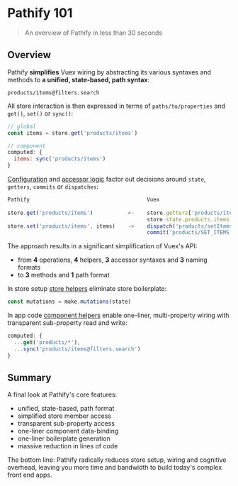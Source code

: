 
# Pathify 101

> An overview of Pathify in less than 30 seconds

## Overview

Pathify **simplifies** Vuex wiring by abstracting its various syntaxes and methods to **a unified, state-based, path syntax**:

```
products/items@filters.search
```

All store interaction is then expressed in terms of `paths/to/properties` and `get()`, `set()` or `sync()`:

```js
// global
const items = store.get('products/items')

// component
computed: {
  items: sync('products/items')
}
```

[Configuration](/guide/mapping.md) and [accessor logic](/api/properties.md) factor   out decisions around `state`, `getters`, `commits` or `dispatches`:

```js
Pathify                                     Vuex
      
store.get('products/items')           <-    store.getters['products/items']
                                            store.state.products.items
store.set('products/items', items)    ->    dispatch('products/setItems', items)
                                            commit('products/SET_ITEMS', items)
```

The approach results in a significant simplification of Vuex's API:
 
- from **4** operations, **4** helpers, **3** accessor syntaxes and **3** naming formats
- to **3** methods and **1** path format


In store setup [store helpers](/api/store.md) eliminate store boilerplate:

```js
const mutations = make.mutations(state)
```

In app code [component helpers](/api/component.md) enable one-liner, multi-property wiring with transparent sub-property read and write:

```js
computed: {
  ...get('products/*'),
  ...sync('products/items@filters.search')
}
```


## Summary

A final look at Pathify's core features:

- unified, state-based, path format
- simplified store member access
- transparent sub-property access
- one-liner component data-binding
- one-liner boilerplate generation
- massive reduction in lines of code

The bottom line: Pathify radically reduces store setup, wiring and cognitive overhead, leaving you more time and bandwidth to build today's complex front end apps.


